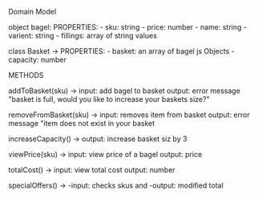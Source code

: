 Domain Model

object bagel: 
PROPERTIES:
    - sku: string
    - price: number
    - name: string
    - varient: string
    - fillings: array of string values


class Basket -> 
PROPERTIES:
    - basket: an array of bagel js Objects
    - capacity: number
    

METHODS

addToBasket(sku) -> 
    input: add bagel to basket 
    output: error message "basket is full, would you like to increase your baskets size?"

removeFromBasket(sku) ->
    input: removes item from basket
    output: error message "item does not exist in your basket

increaseCapacity() ->
    output: increase basket siz by 3

viewPrice(sku) -> 
    input: view price of a bagel
    output: price

totalCost() -> 
    input: view total cost
    output: number

specialOffers() -> 
    -input: checks skus and 
    -output: modified total


